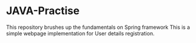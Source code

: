 # JAVA-Practise
This repository brushes up the fundamentals on Spring framework
This is a simple webpage implementation for User details registration.
